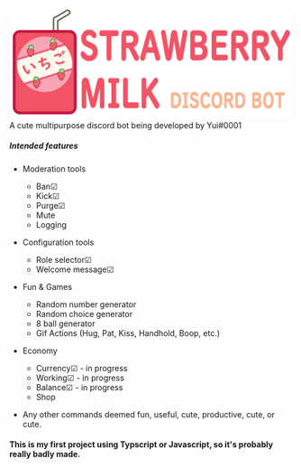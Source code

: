 ![Strawberry Milk Bot](/Assets/StrawberryMilk_banner.png)
A cute multipurpose discord bot being developed by Yui#0001


##### Intended features

- Moderation tools
    - Ban☑ 
    - Kick☑
    - Purge☑
    - Mute
    - Logging
- Configuration tools
    - Role selector☑
    - Welcome message☑
- Fun & Games
    - Random number generator
    - Random choice generator
    - 8 ball generator
    - Gif Actions (Hug, Pat, Kiss, Handhold, Boop, etc.)
- Economy
    - Currency☑ - in progress
    - Working☑ - in progress
    - Balance☑ - in progress
    - Shop

- Any other commands deemed fun, useful, cute, productive, cute, or cute.

#### This is my first project using Typscript or Javascript, so it's probably really badly made.
    

